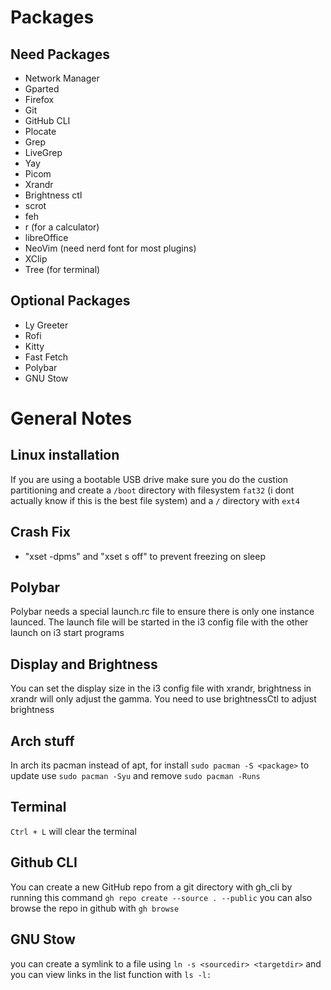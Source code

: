 # Packages
## Need Packages
- Network Manager
- Gparted
- Firefox
- Git
- GitHub CLI
- Plocate
- Grep
- LiveGrep
- Yay
- Picom 
- Xrandr
- Brightness ctl
- scrot
- feh 
- r (for a calculator)
- libreOffice
- NeoVim (need nerd font for most plugins)
- XClip
- Tree (for terminal)

## Optional Packages
- Ly Greeter
- Rofi
- Kitty 
- Fast Fetch
- Polybar 
- GNU Stow


# General Notes
## Linux installation
If you are using a bootable USB drive make sure you do the custion partitioning and 
create a `/boot` directory with filesystem `fat32` (i dont actually know if this is the best file system) 
and a `/` directory with `ext4`

## Crash Fix
- "xset -dpms" and "xset s off" to prevent freezing on sleep

## Polybar
Polybar needs a special launch.rc file to ensure there is only one instance launced.
The launch file will be started in the i3 config file with the other launch on i3 start programs

## Display and Brightness
You can set the display size in the i3 config file with xrandr, brightness in xrandr will
only adjust the gamma. You need to use brightnessCtl to adjust brightness

## Arch stuff
In arch its pacman instead of apt, for install `sudo pacman -S <package>`
to update use `sudo pacman -Syu` and remove `sudo pacman -Runs`

## Terminal
`Ctrl + L` will clear the terminal 

## Github CLI
You can create a new GitHub repo from a git directory with gh_cli by running this command `gh repo create --source . --public`
you can also browse the repo in github with `gh browse`

## GNU Stow
you can create a symlink to a file using `ln -s <sourcedir> <targetdir>` and you can view links in the list function with `ls -l:`


